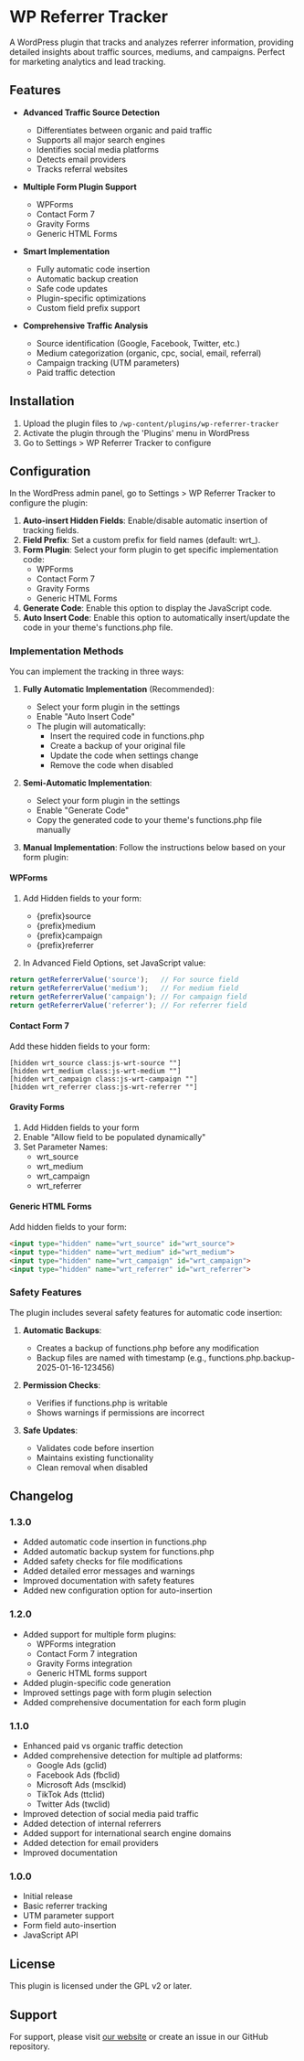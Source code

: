 # WP Referrer Tracker

A WordPress plugin that tracks and analyzes referrer information, providing detailed insights about traffic sources, mediums, and campaigns. Perfect for marketing analytics and lead tracking.

## Features

- **Advanced Traffic Source Detection**
  - Differentiates between organic and paid traffic
  - Supports all major search engines
  - Identifies social media platforms
  - Detects email providers
  - Tracks referral websites

- **Multiple Form Plugin Support**
  - WPForms
  - Contact Form 7
  - Gravity Forms
  - Generic HTML Forms

- **Smart Implementation**
  - Fully automatic code insertion
  - Automatic backup creation
  - Safe code updates
  - Plugin-specific optimizations
  - Custom field prefix support

- **Comprehensive Traffic Analysis**
  - Source identification (Google, Facebook, Twitter, etc.)
  - Medium categorization (organic, cpc, social, email, referral)
  - Campaign tracking (UTM parameters)
  - Paid traffic detection

## Installation

1. Upload the plugin files to `/wp-content/plugins/wp-referrer-tracker`
2. Activate the plugin through the 'Plugins' menu in WordPress
3. Go to Settings > WP Referrer Tracker to configure

## Configuration

In the WordPress admin panel, go to Settings > WP Referrer Tracker to configure the plugin:

1. **Auto-insert Hidden Fields**: Enable/disable automatic insertion of tracking fields.
2. **Field Prefix**: Set a custom prefix for field names (default: wrt_).
3. **Form Plugin**: Select your form plugin to get specific implementation code:
   - WPForms
   - Contact Form 7
   - Gravity Forms
   - Generic HTML Forms
4. **Generate Code**: Enable this option to display the JavaScript code.
5. **Auto Insert Code**: Enable this option to automatically insert/update the code in your theme's functions.php file.

### Implementation Methods

You can implement the tracking in three ways:

1. **Fully Automatic Implementation** (Recommended):
   - Select your form plugin in the settings
   - Enable "Auto Insert Code"
   - The plugin will automatically:
     * Insert the required code in functions.php
     * Create a backup of your original file
     * Update the code when settings change
     * Remove the code when disabled

2. **Semi-Automatic Implementation**:
   - Select your form plugin in the settings
   - Enable "Generate Code"
   - Copy the generated code to your theme's functions.php file manually

3. **Manual Implementation**:
   Follow the instructions below based on your form plugin:

#### WPForms

1. Add Hidden fields to your form:
   - {prefix}source
   - {prefix}medium
   - {prefix}campaign
   - {prefix}referrer

2. In Advanced Field Options, set JavaScript value:
```javascript
return getReferrerValue('source');   // For source field
return getReferrerValue('medium');   // For medium field
return getReferrerValue('campaign'); // For campaign field
return getReferrerValue('referrer'); // For referrer field
```

#### Contact Form 7

Add these hidden fields to your form:
```
[hidden wrt_source class:js-wrt-source ""]
[hidden wrt_medium class:js-wrt-medium ""]
[hidden wrt_campaign class:js-wrt-campaign ""]
[hidden wrt_referrer class:js-wrt-referrer ""]
```

#### Gravity Forms

1. Add Hidden fields to your form
2. Enable "Allow field to be populated dynamically"
3. Set Parameter Names:
   - wrt_source
   - wrt_medium
   - wrt_campaign
   - wrt_referrer

#### Generic HTML Forms

Add hidden fields to your form:
```html
<input type="hidden" name="wrt_source" id="wrt_source">
<input type="hidden" name="wrt_medium" id="wrt_medium">
<input type="hidden" name="wrt_campaign" id="wrt_campaign">
<input type="hidden" name="wrt_referrer" id="wrt_referrer">
```

### Safety Features

The plugin includes several safety features for automatic code insertion:

1. **Automatic Backups**:
   - Creates a backup of functions.php before any modification
   - Backup files are named with timestamp (e.g., functions.php.backup-2025-01-16-123456)

2. **Permission Checks**:
   - Verifies if functions.php is writable
   - Shows warnings if permissions are incorrect

3. **Safe Updates**:
   - Validates code before insertion
   - Maintains existing functionality
   - Clean removal when disabled

## Changelog

### 1.3.0
- Added automatic code insertion in functions.php
- Added automatic backup system for functions.php
- Added safety checks for file modifications
- Added detailed error messages and warnings
- Improved documentation with safety features
- Added new configuration option for auto-insertion

### 1.2.0
- Added support for multiple form plugins:
  - WPForms integration
  - Contact Form 7 integration
  - Gravity Forms integration
  - Generic HTML forms support
- Added plugin-specific code generation
- Improved settings page with form plugin selection
- Added comprehensive documentation for each form plugin

### 1.1.0
- Enhanced paid vs organic traffic detection
- Added comprehensive detection for multiple ad platforms:
  - Google Ads (gclid)
  - Facebook Ads (fbclid)
  - Microsoft Ads (msclkid)
  - TikTok Ads (ttclid)
  - Twitter Ads (twclid)
- Improved detection of social media paid traffic
- Added detection of internal referrers
- Added support for international search engine domains
- Added detection for email providers
- Improved documentation

### 1.0.0
- Initial release
- Basic referrer tracking
- UTM parameter support
- Form field auto-insertion
- JavaScript API

## License

This plugin is licensed under the GPL v2 or later.

## Support

For support, please visit [our website](https://www.webmanagerservice.es) or create an issue in our GitHub repository.

